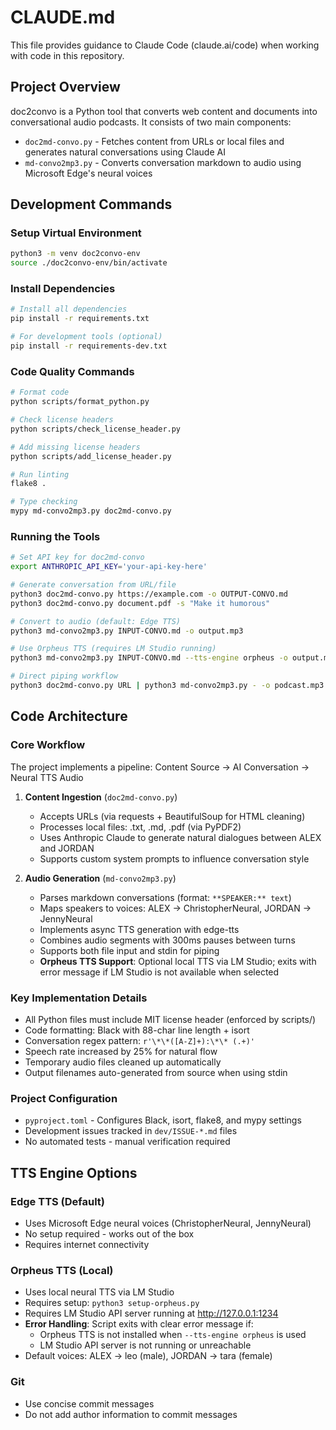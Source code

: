 # CLAUDE.md

This file provides guidance to Claude Code (claude.ai/code) when working with code in this repository.

## Project Overview

doc2convo is a Python tool that converts web content and documents into conversational audio podcasts. It consists of two main components:

- `doc2md-convo.py` - Fetches content from URLs or local files and generates natural conversations using Claude AI
- `md-convo2mp3.py` - Converts conversation markdown to audio using Microsoft Edge's neural voices

## Development Commands

### Setup Virtual Environment

```bash
python3 -m venv doc2convo-env
source ./doc2convo-env/bin/activate
```

### Install Dependencies

```bash
# Install all dependencies
pip install -r requirements.txt

# For development tools (optional)
pip install -r requirements-dev.txt
```

### Code Quality Commands

```bash
# Format code
python scripts/format_python.py

# Check license headers
python scripts/check_license_header.py

# Add missing license headers
python scripts/add_license_header.py

# Run linting
flake8 .

# Type checking
mypy md-convo2mp3.py doc2md-convo.py
```

### Running the Tools

```bash
# Set API key for doc2md-convo
export ANTHROPIC_API_KEY='your-api-key-here'

# Generate conversation from URL/file
python3 doc2md-convo.py https://example.com -o OUTPUT-CONVO.md
python3 doc2md-convo.py document.pdf -s "Make it humorous"

# Convert to audio (default: Edge TTS)
python3 md-convo2mp3.py INPUT-CONVO.md -o output.mp3

# Use Orpheus TTS (requires LM Studio running)
python3 md-convo2mp3.py INPUT-CONVO.md --tts-engine orpheus -o output.mp3

# Direct piping workflow
python3 doc2md-convo.py URL | python3 md-convo2mp3.py - -o podcast.mp3
```

## Code Architecture

### Core Workflow

The project implements a pipeline: Content Source → AI Conversation → Neural TTS Audio

1. **Content Ingestion** (`doc2md-convo.py`)

   - Accepts URLs (via requests + BeautifulSoup for HTML cleaning)
   - Processes local files: .txt, .md, .pdf (via PyPDF2)
   - Uses Anthropic Claude to generate natural dialogues between ALEX and JORDAN
   - Supports custom system prompts to influence conversation style

2. **Audio Generation** (`md-convo2mp3.py`)
   - Parses markdown conversations (format: `**SPEAKER:** text`)
   - Maps speakers to voices: ALEX → ChristopherNeural, JORDAN → JennyNeural
   - Implements async TTS generation with edge-tts
   - Combines audio segments with 300ms pauses between turns
   - Supports both file input and stdin for piping
   - **Orpheus TTS Support**: Optional local TTS via LM Studio; exits with error message if LM Studio is not available when selected

### Key Implementation Details

- All Python files must include MIT license header (enforced by scripts/)
- Code formatting: Black with 88-char line length + isort
- Conversation regex pattern: `r'\*\*([A-Z]+):\*\* (.+)'`
- Speech rate increased by 25% for natural flow
- Temporary audio files cleaned up automatically
- Output filenames auto-generated from source when using stdin

### Project Configuration

- `pyproject.toml` - Configures Black, isort, flake8, and mypy settings
- Development issues tracked in `dev/ISSUE-*.md` files
- No automated tests - manual verification required

## TTS Engine Options

### Edge TTS (Default)
- Uses Microsoft Edge neural voices (ChristopherNeural, JennyNeural)
- No setup required - works out of the box
- Requires internet connectivity

### Orpheus TTS (Local)
- Uses local neural TTS via LM Studio
- Requires setup: `python3 setup-orpheus.py`
- Requires LM Studio API server running at http://127.0.0.1:1234
- **Error Handling**: Script exits with clear error message if:
  - Orpheus TTS is not installed when `--tts-engine orpheus` is used
  - LM Studio API server is not running or unreachable
- Default voices: ALEX → leo (male), JORDAN → tara (female)

### Git

- Use concise commit messages
- Do not add author information to commit messages
